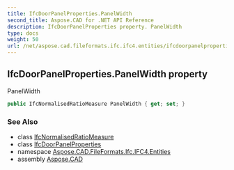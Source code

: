 ```yaml
---
title: IfcDoorPanelProperties.PanelWidth
second_title: Aspose.CAD for .NET API Reference
description: IfcDoorPanelProperties property. PanelWidth
type: docs
weight: 50
url: /net/aspose.cad.fileformats.ifc.ifc4.entities/ifcdoorpanelproperties/panelwidth/
---
```

## IfcDoorPanelProperties.PanelWidth property

PanelWidth

```csharp
public IfcNormalisedRatioMeasure PanelWidth { get; set; }
```

### See Also

* class [IfcNormalisedRatioMeasure](../../../aspose.cad.fileformats.ifc.ifc4.types/ifcnormalisedratiomeasure/)
* class [IfcDoorPanelProperties](../)
* namespace [Aspose.CAD.FileFormats.Ifc.IFC4.Entities](../../ifcdoorpanelproperties/)
* assembly [Aspose.CAD](../../../)


